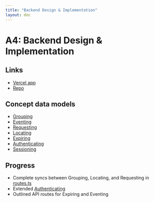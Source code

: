 ```yaml
---
title: "Backend Design & Implementation"
layout: doc
---
```


# A4: Backend Design & Implementation

## Links
- [Vercel app](https://crash-backend.vercel.app/)
- [Repo](https://github.com/angelwhipple/crash-backend)

## Concept data models
- [Grouping](https://github.com/angelwhipple/crash-backend/blob/main/server/concepts/grouping.ts)
- [Eventing](https://github.com/angelwhipple/crash-backend/blob/main/server/concepts/eventing.ts)
- [Requesting](https://github.com/angelwhipple/crash-backend/blob/main/server/concepts/requesting.ts)
- [Locating](https://github.com/angelwhipple/crash-backend/blob/main/server/concepts/locating.ts)
- [Expiring](https://github.com/angelwhipple/crash-backend/blob/main/server/concepts/expiring.ts)
- [Authenticating](https://github.com/angelwhipple/crash-backend/blob/main/server/concepts/authenticating.ts)
- [Sessioning](https://github.com/angelwhipple/crash-backend/blob/main/server/concepts/sessioning.ts)

## Progress
- Complete syncs between Grouping, Locating, and Requesting in [routes.ts](https://github.com/angelwhipple/crash-backend/blob/main/server/routes.ts)
- Extended [Authenticating](https://github.com/angelwhipple/crash-backend/blob/main/server/concepts/authenticating.ts)
- Outlined API routes for Expiring and Eventing

